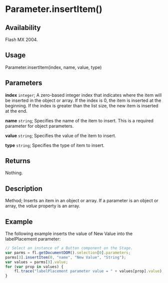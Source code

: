 # Parameter.insertItem()

## Availability

Flash MX 2004.

## Usage

Parameter.insertItem(index, name, value, type)

## Parameters

**index** `integer`; A zero-based integer index that indicates where the item will be inserted in the object or array. If the index is 0, the item is inserted at the beginning. If the index is greater than the list size, the new item is inserted at the end.

**name** `string`; Specifies the name of the item to insert. This is a required parameter for object parameters.

**value** `string`; Specifies the value of the item to insert.

**type** `string`; Specifies the type of item to insert.

## Returns

Nothing.

## Description

Method; Inserts an item in an object or array. If a parameter is an object or array, the *value* property is an array.

## Example

The following example inserts the value of New Value into the labelPlacement parameter:

```javascript
// Select an instance of a Button component on the Stage.
var parms = fl.getDocumentDOM().selection[0].parameters;
parms[3].insertItem(0, "name", "New Value", "String");
var values = parms[3].value;
for (var prop in values) {
    fl.trace("labelPlacement parameter value = " + values[prop].value);
}
```
